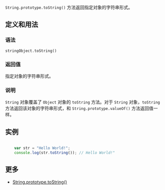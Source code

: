 `String.prototype.toString()` 方法返回指定对象的字符串形式。

## 定义和用法

### 语法

`stringObject.toString()`

### 返回值

指定对象的字符串形式。

### 说明

`String` 对象覆盖了 `Object` 对象的 `toString` 方法。对于 `String` 对象，`toString` 方法返回该对象的字符串形式，和 `String.prototype.valueOf()` 方法返回值一样。

## 实例

``` javascript

    var str = "Hello World!";
    console.log(str.toString()); // Hello World!"  

```

## 更多

*   [String.prototype.toString()](https://developer.mozilla.org/zh-CN/docs/Web/JavaScript/Reference/Global_Objects/String/toString)